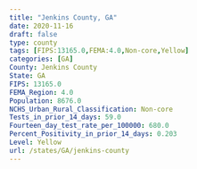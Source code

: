```yaml
---
title: "Jenkins County, GA"
date: 2020-11-16
draft: false
type: county
tags: [FIPS:13165.0,FEMA:4.0,Non-core,Yellow]
categories: [GA]
County: Jenkins County
State: GA
FIPS: 13165.0
FEMA_Region: 4.0
Population: 8676.0
NCHS_Urban_Rural_Classification: Non-core
Tests_in_prior_14_days: 59.0
Fourteen_day_test_rate_per_100000: 680.0
Percent_Positivity_in_prior_14_days: 0.203
Level: Yellow
url: /states/GA/jenkins-county
---
```



